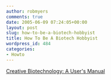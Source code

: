 ```yaml
---
author: robmyers
comments: true
date: 2005-06-09 07:24:05+00:00
layout: post
slug: how-to-be-a-biotech-hobbyist
title: How To Be A Biotech Hobbyist
wordpress_id: 484
categories:
- Howto
---
```


  
[Creative Biotechnology: A User's Manual](http://www.locusplus.org.uk/biotech_hobbyist)  


  


